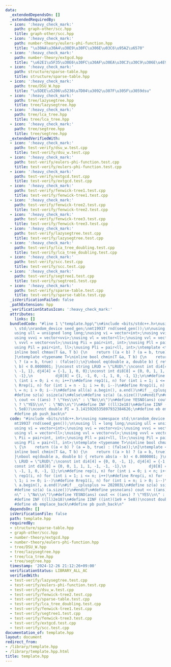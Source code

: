 ```yaml
---
data:
  _extendedDependsOn: []
  _extendedRequiredBy:
  - icon: ':heavy_check_mark:'
    path: graph-other/scc.hpp
    title: graph-other/scc.hpp
  - icon: ':heavy_check_mark:'
    path: number-theory/eulers-phi-function.hpp
    title: "\u30AA\u30A4\u30E9\u30FC\u306E\u03C6\u95A2\u6570"
  - icon: ':heavy_check_mark:'
    path: number-theory/extgcd.hpp
    title: "\u62E1\u5F35\u30E6\u30FC\u30AF\u30EA\u30C3\u30C9\u306E\u4E92\u9664\u6CD5"
  - icon: ':heavy_check_mark:'
    path: structure/sparse-table.hpp
    title: structure/sparse-table.hpp
  - icon: ':heavy_check_mark:'
    path: tree/DSU_W.hpp
    title: "\u5DEE\u5206\u5236\u7D04\u3092\u307F\u305F\u3059dsu"
  - icon: ':heavy_check_mark:'
    path: tree/lazysegtree.hpp
    title: tree/lazysegtree.hpp
  - icon: ':heavy_check_mark:'
    path: tree/lca_tree.hpp
    title: tree/lca_tree.hpp
  - icon: ':heavy_check_mark:'
    path: tree/segtree.hpp
    title: tree/segtree.hpp
  _extendedVerifiedWith:
  - icon: ':heavy_check_mark:'
    path: test-verify/dsu_w.test.cpp
    title: test-verify/dsu_w.test.cpp
  - icon: ':heavy_check_mark:'
    path: test-verify/eulers-phi-function.test.cpp
    title: test-verify/eulers-phi-function.test.cpp
  - icon: ':heavy_check_mark:'
    path: test-verify/extgcd.test.cpp
    title: test-verify/extgcd.test.cpp
  - icon: ':heavy_check_mark:'
    path: test-verify/fenwick-tree1.test.cpp
    title: test-verify/fenwick-tree1.test.cpp
  - icon: ':heavy_check_mark:'
    path: test-verify/fenwick-tree2.test.cpp
    title: test-verify/fenwick-tree2.test.cpp
  - icon: ':heavy_check_mark:'
    path: test-verify/fenwick-tree3.test.cpp
    title: test-verify/fenwick-tree3.test.cpp
  - icon: ':heavy_check_mark:'
    path: test-verify/lazysegtree.test.cpp
    title: test-verify/lazysegtree.test.cpp
  - icon: ':heavy_check_mark:'
    path: test-verify/lca_tree_doubling.test.cpp
    title: test-verify/lca_tree_doubling.test.cpp
  - icon: ':heavy_check_mark:'
    path: test-verify/scc.test.cpp
    title: test-verify/scc.test.cpp
  - icon: ':heavy_check_mark:'
    path: test-verify/segtree1.test.cpp
    title: test-verify/segtree1.test.cpp
  - icon: ':heavy_check_mark:'
    path: test-verify/sparse-table.test.cpp
    title: test-verify/sparse-table.test.cpp
  _isVerificationFailed: false
  _pathExtension: hpp
  _verificationStatusIcon: ':heavy_check_mark:'
  attributes:
    links: []
  bundledCode: "#line 1 \"template.hpp\"\n#include <bits/stdc++.h>\nusing namespace\
    \ std;\nrandom_device seed_gen;\nmt19937 rnd(seed_gen());\n\nusing ll = long long;\n\
    using ull = unsigned long long;\nusing vi = vector<int>;\nusing vvi = vector<vi>;\n\
    using vvvi = vector<vvi>;\nusing vl = vector<ll>;\nusing vvl = vector<vl>;\nusing\
    \ vvvl = vector<vvl>;\nusing Pii = pair<int, int>;\nusing Pll = pair<ll, ll>;\n\
    using Pil = pair<int, ll>;\nusing Pli = pair<ll, int>;\ntemplate <typename T>\n\
    inline bool chmax(T &a, T b) {\n    return ((a < b) ? (a = b, true) : (false));\n\
    }\ntemplate <typename T>\ninline bool chmin(T &a, T b) {\n    return ((a > b)\
    \ ? (a = b, true) : (false));\n}\nbool eq(double a, double b) { return abs(a -\
    \ b) < 0.0000001; }\nconst string LRUD = \"LRUD\";\nconst int di4[4] = {0, 0,\
    \ -1, 1}, dj4[4] = {-1, 1, 0, 0};\nconst int di8[8] = {0, 0, 1, 1, 1, -1, -1,\
    \ -1},\n          dj8[8] = {1, -1, 0, -1, 1, 0, -1, 1};\n\n#define rep(i, n) for\
    \ (int i = 0; i < n; i++)\n#define rep1(i, n) for (int i = 1; i <= n; i++)\n#define\
    \ Rrep(i, n) for (int i = n - 1; i >= 0; i--)\n#define Rrep1(i, n) for (int i\
    \ = n; i > 0; i--)\n#define all(a) a.begin(), a.end()\n#if __cplusplus >= 202003L\n\
    #define sz(a) ssize(a)\n#else\n#define sz(a) (a.size())\n#endif\n#define yesno(ans)\
    \ cout << ((ans) ? \"Yes\\n\" : \"No\\n\")\n#define YESNO(ans) cout << ((ans)\
    \ ? \"YES\\n\" : \"NO\\n\")\n#define INF ((ll)2e18)\n#define IINF ((int)(1e9 +\
    \ 5e8))\nconst double PI = 3.1415926535897932384626;\n#define eb emplace_back\n\
    #define pb push_back\n"
  code: "#include <bits/stdc++.h>\nusing namespace std;\nrandom_device seed_gen;\n\
    mt19937 rnd(seed_gen());\n\nusing ll = long long;\nusing ull = unsigned long long;\n\
    using vi = vector<int>;\nusing vvi = vector<vi>;\nusing vvvi = vector<vvi>;\n\
    using vl = vector<ll>;\nusing vvl = vector<vl>;\nusing vvvl = vector<vvl>;\nusing\
    \ Pii = pair<int, int>;\nusing Pll = pair<ll, ll>;\nusing Pil = pair<int, ll>;\n\
    using Pli = pair<ll, int>;\ntemplate <typename T>\ninline bool chmax(T &a, T b)\
    \ {\n    return ((a < b) ? (a = b, true) : (false));\n}\ntemplate <typename T>\n\
    inline bool chmin(T &a, T b) {\n    return ((a > b) ? (a = b, true) : (false));\n\
    }\nbool eq(double a, double b) { return abs(a - b) < 0.0000001; }\nconst string\
    \ LRUD = \"LRUD\";\nconst int di4[4] = {0, 0, -1, 1}, dj4[4] = {-1, 1, 0, 0};\n\
    const int di8[8] = {0, 0, 1, 1, 1, -1, -1, -1},\n          dj8[8] = {1, -1, 0,\
    \ -1, 1, 0, -1, 1};\n\n#define rep(i, n) for (int i = 0; i < n; i++)\n#define\
    \ rep1(i, n) for (int i = 1; i <= n; i++)\n#define Rrep(i, n) for (int i = n -\
    \ 1; i >= 0; i--)\n#define Rrep1(i, n) for (int i = n; i > 0; i--)\n#define all(a)\
    \ a.begin(), a.end()\n#if __cplusplus >= 202003L\n#define sz(a) ssize(a)\n#else\n\
    #define sz(a) (a.size())\n#endif\n#define yesno(ans) cout << ((ans) ? \"Yes\\\
    n\" : \"No\\n\")\n#define YESNO(ans) cout << ((ans) ? \"YES\\n\" : \"NO\\n\")\n\
    #define INF ((ll)2e18)\n#define IINF ((int)(1e9 + 5e8))\nconst double PI = 3.1415926535897932384626;\n\
    #define eb emplace_back\n#define pb push_back\n"
  dependsOn: []
  isVerificationFile: false
  path: template.hpp
  requiredBy:
  - structure/sparse-table.hpp
  - graph-other/scc.hpp
  - number-theory/extgcd.hpp
  - number-theory/eulers-phi-function.hpp
  - tree/DSU_W.hpp
  - tree/lazysegtree.hpp
  - tree/lca_tree.hpp
  - tree/segtree.hpp
  timestamp: '2024-12-26 21:12:26+09:00'
  verificationStatus: LIBRARY_ALL_AC
  verifiedWith:
  - test-verify/lazysegtree.test.cpp
  - test-verify/eulers-phi-function.test.cpp
  - test-verify/dsu_w.test.cpp
  - test-verify/fenwick-tree2.test.cpp
  - test-verify/sparse-table.test.cpp
  - test-verify/lca_tree_doubling.test.cpp
  - test-verify/fenwick-tree1.test.cpp
  - test-verify/segtree1.test.cpp
  - test-verify/fenwick-tree3.test.cpp
  - test-verify/extgcd.test.cpp
  - test-verify/scc.test.cpp
documentation_of: template.hpp
layout: document
redirect_from:
- /library/template.hpp
- /library/template.hpp.html
title: template.hpp
---
```

